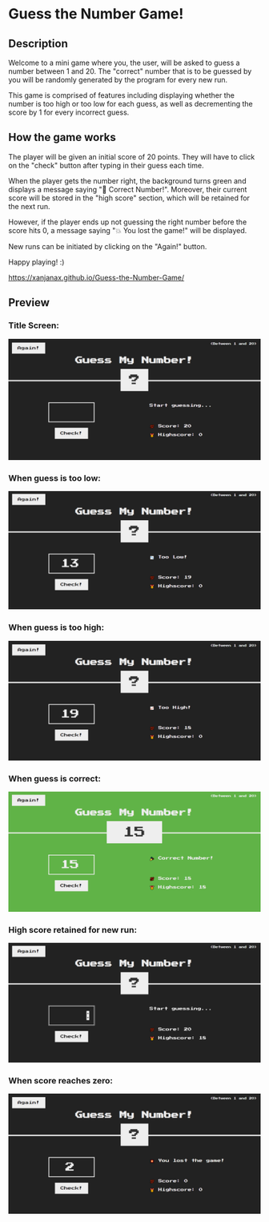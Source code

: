 # Guess the Number Game! 

## Description 

Welcome to a mini game where you, the user, will be asked to guess a number between 1 and 20. The "correct" number that is to be guessed by you will be randomly generated by the program for every new run. 

This game is comprised of features including displaying whether the number is too high or too low for each guess, as well as decrementing the score by 1 for every incorrect guess. 

## How the game works 

The player will be given an initial score of 20 points. They will have to click on the "check" button after typing in their guess each time. 

When the player gets the number right, the background turns green and displays a message saying "🎉 Correct Number!". Moreover, their current score will be stored in the "high score" section, which will be retained for the next run. 

However, if the player ends up not guessing the right number before the score hits 0, a message saying "💥 You lost the game!" will be displayed. 

New runs can be initiated by clicking on the "Again!" button. 

Happy playing! :) 

https://xanjanax.github.io/Guess-the-Number-Game/ 

## Preview 

### Title Screen:
<img src="Screenshot_Guess My Number Game(1).png"> 

### When guess is too low: 
<img src="Screenshot_Guess My Number Game(2).png"> 

### When guess is too high: 
<img src="Screenshot_Guess My Number Game(3).png"> 

### When guess is correct: 
<img src="Screenshot_Guess My Number Game(4).png"> 

### High score retained for new run: 
<img src="Screenshot_Guess My Number Game(5).png"> 

### When score reaches zero: 
<img src="Screenshot_Guess My Number Game(6).png"> 

